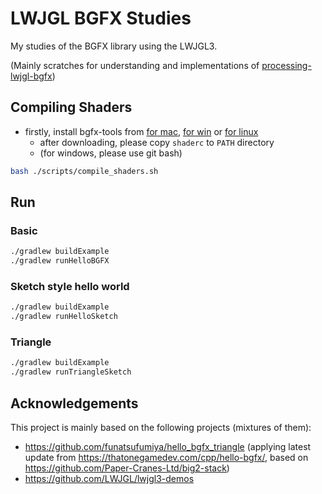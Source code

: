 # LWJGL BGFX Studies

My studies of the BGFX library using the LWJGL3.

(Mainly scratches for understanding and implementations of [processing-lwjgl-bgfx](https://github.com/funatsufumiya/processing-lwjgl-bgfx))

## Compiling Shaders

- firstly, install bgfx-tools from [for mac](https://www.lwjgl.org/browse/release/3.3.5/macosx/arm64/bgfx-tools), [for win](https://www.lwjgl.org/browse/release/3.3.5/windows/x64/bgfx-tools) or [for linux](https://www.lwjgl.org/browse/release/3.3.5/linux/x64/bgfx-tools)
    - after downloading, please copy `shaderc` to `PATH` directory
    - (for windows, please use git bash)

```bash
bash ./scripts/compile_shaders.sh
```

## Run

### Basic

```bash
./gradlew buildExample
./gradlew runHelloBGFX
```

### Sketch style hello world

```bash
./gradlew buildExample
./gradlew runHelloSketch
```

### Triangle

```bash
./gradlew buildExample
./gradlew runTriangleSketch
```

## Acknowledgements

This project is mainly based on the following projects (mixtures of them):

- https://github.com/funatsufumiya/hello_bgfx_triangle (applying latest update from https://thatonegamedev.com/cpp/hello-bgfx/, based on https://github.com/Paper-Cranes-Ltd/big2-stack)
- https://github.com/LWJGL/lwjgl3-demos